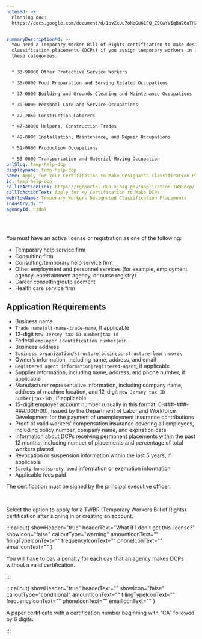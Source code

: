 ```yaml
---
notesMd: >+
  Planning doc:
  https://docs.google.com/document/d/1pvZxUu7oNqGu61FQ_Z9CwYVIqBW26uTH2PfV7-Vqnj4/edit?tab=t.0#heading=h.5ku5mzqkm00c


summaryDescriptionMd: >-
  You need a Temporary Worker Bill of Rights certification to make designated
  classification placements (DCPs) if you assign temporary workers in any of
  these categories: 


  * 33-90000 Other Protective Service Workers

  * 35-0000 Food Preparation and Serving Related Occupations

  * 37-0000 Building and Grounds Cleaning and Maintenance Occupations

  * 39-0000 Personal Care and Service Occupations

  * 47-2060 Construction Laborers

  * 47-30000 Helpers, Construction Trades

  * 49-0000 Installation, Maintenance, and Repair Occupations

  * 51-0000 Production Occupations

  * 53-0000 Transportation and Material Moving Occupation
urlSlug: temp-help-dcp
displayname: temp-help-dcp
name: Apply for Your Certification to Make Designated Classification Placements
id: temp-help-dcp
callToActionLink: https://rgbportal.dca.njoag.gov/application-TWBRdcp/
callToActionText: Apply for My Certification to Make DCPs
webflowName: Temporary Workers Designated Classification Placements
industryId: ""
agencyId: njdol
---
```

&nbsp;

You must have an active license or registration as one of the following:

* Temporary help service firm
* Consulting firm
* Consulting/temporary help service firm
* Other employment and personnel services (for example, employment agency, entertainment agency, or nurse registry)
* Career consulting/outplacement
* Health care service firm

## Application Requirements

* Business name
*  `Trade name|alt-name-trade-name`, if applicable
* 12-digit `New Jersey tax ID number|tax-id`
* Federal `employer identification number|ein`
* Business address
* `Business organization/structure|business-structure-learn-more\` 
* Owner’s information, including name, address, and email
* `Registered agent information|registered-agent`, if applicable
* Supplier information, including name, address, and phone number, if applicable
* Manufacturer representative information, including company name, address of machine location, and 12-digit `New Jersey tax ID number|tax-id\`, if applicable
* 15-digit employer account number (usually in this format: 0-###-###-###/000-00), issued by the Department of Labor and Workforce Development for the payment of unemployment insurance contributions
* Proof of valid workers’ compensation insurance covering all employees, including policy number, company name, and expiration date
* Information about DCPs receiving permanent placements within the past 12 months, including number of placements and percentage of total workers placed
* Revocation or suspension information within the last 5 years, if applicable
* `Surety bond|surety-bond` information or exemption information
* Applicable fees paid

The certification must be signed by the principal executive officer.

&nbsp;

Select the option to apply for a TWBR (Temporary Workers Bill of Rights) certification after signing in or creating an account.

:::callout{ showHeader="true" headerText="What if I don't get this license?" showIcon="false" calloutType="warning" amountIconText="" filingTypeIconText="" frequencyIconText="" phoneIconText="" emailIconText="" }

You will have to pay a penalty for each day that an agency makes DCPs without  a valid certification.

:::

:::callout{ showHeader="true" headerText="" showIcon="false" calloutType="conditional" amountIconText="" filingTypeIconText="" frequencyIconText="" phoneIconText="" emailIconText="" }

A paper certificate with a certification number beginning with "CA" followed by 6 digits.

:::